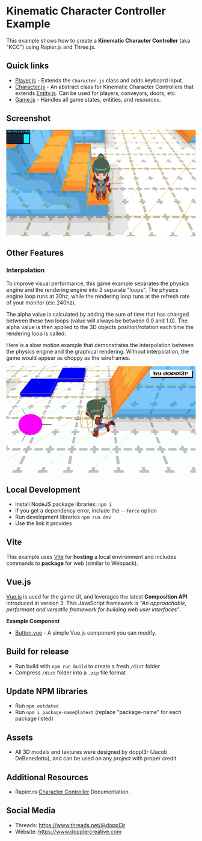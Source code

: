 # Kinematic Character Controller Example
This example shows how to create a **Kinematic Character Controller** (aka "KCC") using Rapier.js and Three.js.

## Quick links
 - [Player.js](src/js/entities/Player.js) - Extends the `Character.js` class and adds keyboard input.
 - [Character.js](src/js/core/entities/Character.js) - An abstract class for Kinematic Character Controllers that extends [Entity.js](src/js/core/entities/Entity.js). Can be used for players, conveyors, doors, etc.
 - [Game.js](src/js/core/Game.js) - Handles all game states, entities, and resources.

## Screenshot
![Screenshot](public/png/screenshot.png)

## Other Features

### Interpolation

To improve visual performance, this game example separates the physics engine and the rendering engine into 2 separate "loops". The physics engine loop runs at 30hz, while the rendering loop runs at the refresh rate of your monitor (ex: 240hz).

The alpha value is calculated by adding the sum of time that has changed between these two loops (value will always be between 0.0 and 1.0). The alpha value is then applied to the 3D objects position/rotation each time the rendering loop is called.

Here is a slow motion example that demonstrates the interpolation between the physics engine and the graphical rendering. Without interpolation, the game would appear as choppy as the wireframes.

![Screenshot](public/gif/interpolation.gif)

## Local Development

 - Install NodeJS package libraries: `npm i`
 - If you get a dependency error, include the `--force` option
 - Run development libraries `npm run dev`
 - Use the link it provides

## Vite

This example uses [Vite](https://vitejs.dev) for **hosting** a local environment and includes commands to **package** for web (similar to Webpack).

## Vue.js

[Vue.js](https://vuejs.org/) is used for the game UI, and leverages the latest **Composition API** introduced in version 3. This JavaScript framework is *"An approachable, performant and versatile framework for building web user interfaces"*.

**Example Component**

 - [Button.vue](src/vue/Button.vue) - A simple Vue.js component you can modify.

## Build for release

- Run build with `npm run build` to create a fresh `/dist` folder
- Compress `/dist` folder into a `.zip` file format

## Update NPM libraries

- Run `npm outdated`
- Run `npm i package-name@latest` (replace "package-name" for each package listed)

## Assets
- All 3D models and textures were designed by doppl3r (Jacob DeBenedetto), and can be used on any project with proper credit.

## Additional Resources
- Rapier.rs [Character Controller](https://rapier.rs/docs/user_guides/javascript/character_controller) Documentation.

## Social Media
- Threads: https://www.threads.net/@doppl3r
- Website: https://www.dopplercreative.com